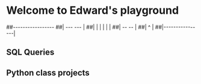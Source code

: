 # Welcome to Edward's playground

##-----------------
##|  ---     ---   |
##|  | |     |  |  |
##|   --     --    |
##|       ^        |
##|----------------|

## SQL Queries 
## Python class projects
